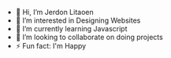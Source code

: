 - 👋 Hi, I’m Jerdon Litaoen
- 👀 I’m interested in Designing Websites
- 🌱 I’m currently learning Javascript
- 💞️ I’m looking to collaborate on doing projects
- ⚡ Fun fact: I'm Happy

<!---
Jerdon07/Jerdon07 is a ✨ special ✨ repository because its `README.md` (this file) appears on your GitHub profile.
You can click the Preview link to take a look at your changes.
--->
